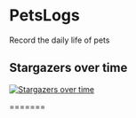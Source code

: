 # PetsLogs
Record the daily life of pets

## Stargazers over time
[![Stargazers over time](https://starchart.cc/jeffrey987/PetsLogs.svg?variant=adaptive)](https://starchart.cc/jeffrey987/PetsLogs)

=======

